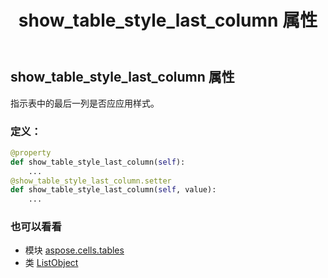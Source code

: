 ﻿---
title: show_table_style_last_column 属性
second_title: Aspose.Cells for Python via .NET API 参考文献
description:
type: docs
weight: 230
url: /zh/python-net/aspose.cells.tables/listobject/show_table_style_last_column/
is_root: false
---
## show_table_style_last_column 属性

指示表中的最后一列是否应应用样式。
### 定义：
```python
@property
def show_table_style_last_column(self):
    ...
@show_table_style_last_column.setter
def show_table_style_last_column(self, value):
    ...
```

### 也可以看看
* 模块 [aspose.cells.tables](../../)
* 类 [ListObject](/cells/zh/python-net/aspose.cells.tables/listobject)
